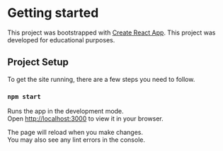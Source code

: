 # Getting started

This project was bootstrapped with [Create React App](https://github.com/facebook/create-react-app).
This project was developed for educational purposes.

## Project Setup
To get the site running, there are a few steps you need to follow.

### `npm start`

Runs the app in the development mode.\
Open [http://localhost:3000](http://localhost:3000) to view it in your browser.

The page will reload when you make changes.\
You may also see any lint errors in the console.
